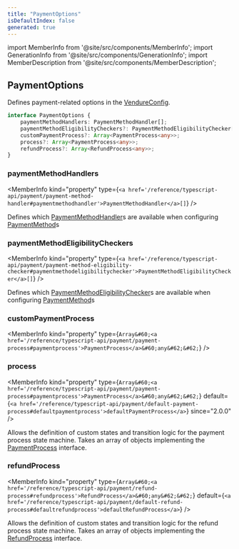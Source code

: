 ```yaml
---
title: "PaymentOptions"
isDefaultIndex: false
generated: true
---
```

<!-- This file was generated from the Vendure source. Do not modify. Instead, re-run the "docs:build" script -->
import MemberInfo from '@site/src/components/MemberInfo';
import GenerationInfo from '@site/src/components/GenerationInfo';
import MemberDescription from '@site/src/components/MemberDescription';


## PaymentOptions

<GenerationInfo sourceFile="packages/core/src/config/vendure-config.ts" sourceLine="848" packageName="@vendure/core" />

Defines payment-related options in the <a href='/reference/typescript-api/configuration/vendure-config#vendureconfig'>VendureConfig</a>.

```ts title="Signature"
interface PaymentOptions {
    paymentMethodHandlers: PaymentMethodHandler[];
    paymentMethodEligibilityCheckers?: PaymentMethodEligibilityChecker[];
    customPaymentProcess?: Array<PaymentProcess<any>>;
    process?: Array<PaymentProcess<any>>;
    refundProcess?: Array<RefundProcess<any>>;
}
```

<div className="members-wrapper">

### paymentMethodHandlers

<MemberInfo kind="property" type={`<a href='/reference/typescript-api/payment/payment-method-handler#paymentmethodhandler'>PaymentMethodHandler</a>[]`}   />

Defines which <a href='/reference/typescript-api/payment/payment-method-handler#paymentmethodhandler'>PaymentMethodHandler</a>s are available when configuring
<a href='/reference/typescript-api/entities/payment-method#paymentmethod'>PaymentMethod</a>s
### paymentMethodEligibilityCheckers

<MemberInfo kind="property" type={`<a href='/reference/typescript-api/payment/payment-method-eligibility-checker#paymentmethodeligibilitychecker'>PaymentMethodEligibilityChecker</a>[]`}   />

Defines which <a href='/reference/typescript-api/payment/payment-method-eligibility-checker#paymentmethodeligibilitychecker'>PaymentMethodEligibilityChecker</a>s are available when configuring
<a href='/reference/typescript-api/entities/payment-method#paymentmethod'>PaymentMethod</a>s
### customPaymentProcess

<MemberInfo kind="property" type={`Array&#60;<a href='/reference/typescript-api/payment/payment-process#paymentprocess'>PaymentProcess</a>&#60;any&#62;&#62;`}   />


### process

<MemberInfo kind="property" type={`Array&#60;<a href='/reference/typescript-api/payment/payment-process#paymentprocess'>PaymentProcess</a>&#60;any&#62;&#62;`} default={`<a href='/reference/typescript-api/payment/default-payment-process#defaultpaymentprocess'>defaultPaymentProcess</a>`}  since="2.0.0"  />

Allows the definition of custom states and transition logic for the payment process state machine.
Takes an array of objects implementing the <a href='/reference/typescript-api/payment/payment-process#paymentprocess'>PaymentProcess</a> interface.
### refundProcess

<MemberInfo kind="property" type={`Array&#60;<a href='/reference/typescript-api/payment/refund-process#refundprocess'>RefundProcess</a>&#60;any&#62;&#62;`} default={`<a href='/reference/typescript-api/payment/default-refund-process#defaultrefundprocess'>defaultRefundProcess</a>`}   />

Allows the definition of custom states and transition logic for the refund process state machine.
Takes an array of objects implementing the <a href='/reference/typescript-api/payment/refund-process#refundprocess'>RefundProcess</a> interface.


</div>
